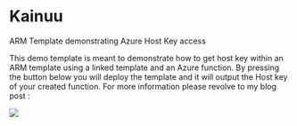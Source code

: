 # Kainuu
ARM Template demonstrating Azure Host Key access

This demo template is meant to demonstrate how to get host key within an ARM template using a linked template and an Azure function. 
By pressing the button below you will deploy the template and it will output the Host key of your created function. For more information please revolve to my blog post :


 <a href="https://portal.azure.com/#create/Microsoft.Template/uri/https%3A%2F%2Fraw.githubusercontent.com%2FSkraelinger%2FAzureIoT_LoRaWan_StarterKit%2Fmaster%2FTemplate%2Fazuredeploy.json" target="_blank">
    <img src="http://azuredeploy.net/deploybutton.png"/>
</a>
